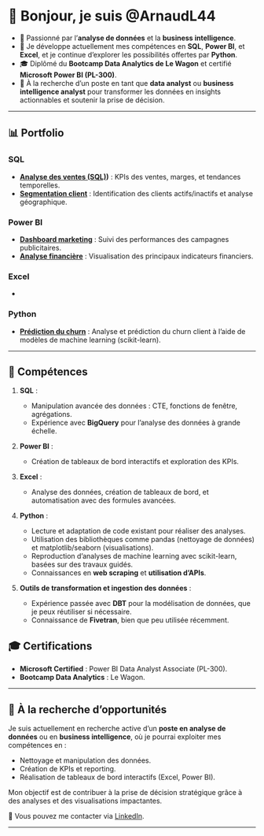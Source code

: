 # 👋 Bonjour, je suis @ArnaudL44

- 🌟 Passionné par l’**analyse de données** et la **business intelligence**.
- 🌱 Je développe actuellement mes compétences en **SQL**, **Power BI**, et **Excel**, et je continue d’explorer les possibilités offertes par **Python**.
- 🎓 Diplômé du **Bootcamp Data Analytics de Le Wagon** et certifié **Microsoft Power BI (PL-300)**.
- 🤝 À la recherche d’un poste en tant que **data analyst** ou **business intelligence analyst** pour transformer les données en insights actionnables et soutenir la prise de décision.

---

## 📊 Portfolio

### SQL
- **[Analyse des ventes (SQL)](https://github.com/Arnaudl44/SQL-Projects/tree/main/BabyNames))** : KPIs des ventes, marges, et tendances temporelles.
- **[Segmentation client](https://github.com/Arnaudl44/SQL-Projects/tree/main/Marketing%20%26%20Conversion%20Optimization%20Analysis)** : Identification des clients actifs/inactifs et analyse géographique.

### Power BI
- **[Dashboard marketing](lien-vers-projet)** : Suivi des performances des campagnes publicitaires.
- **[Analyse financière](lien-vers-projet)** : Visualisation des principaux indicateurs financiers.

### Excel
- 

### Python
- **[Prédiction du churn](lien-vers-projet)** : Analyse et prédiction du churn client à l’aide de modèles de machine learning (scikit-learn).

---

## 🎯 Compétences

1. **SQL** :
   - Manipulation avancée des données : CTE, fonctions de fenêtre, agrégations.
   - Expérience avec **BigQuery** pour l’analyse des données à grande échelle.

2. **Power BI** :
   - Création de tableaux de bord interactifs et exploration des KPIs.

3. **Excel** :
   - Analyse des données, création de tableaux de bord, et automatisation avec des formules avancées.

4. **Python** :
   - Lecture et adaptation de code existant pour réaliser des analyses.
   - Utilisation des bibliothèques comme pandas (nettoyage de données) et matplotlib/seaborn (visualisations).
   - Reproduction d’analyses de machine learning avec scikit-learn, basées sur des travaux guidés.
   - Connaissances en **web scraping** et **utilisation d’APIs**.

5. **Outils de transformation et ingestion des données** :
   - Expérience passée avec **DBT** pour la modélisation de données, que je peux réutiliser si nécessaire.
   - Connaissance de **Fivetran**, bien que peu utilisée récemment.

## 🎓 Certifications

- **Microsoft Certified** : Power BI Data Analyst Associate (PL-300).
- **Bootcamp Data Analytics** : Le Wagon.

---

## 🚀 À la recherche d’opportunités

Je suis actuellement en recherche active d’un **poste en analyse de données** ou en **business intelligence**, où je pourrai exploiter mes compétences en :
- Nettoyage et manipulation des données.
- Création de KPIs et reporting.
- Réalisation de tableaux de bord interactifs (Excel, Power BI).

Mon objectif est de contribuer à la prise de décision stratégique grâce à des analyses et des visualisations impactantes.

📧 Vous pouvez me contacter via [LinkedIn](https://www.linkedin.com/in/arnaud-le-merre).

---

